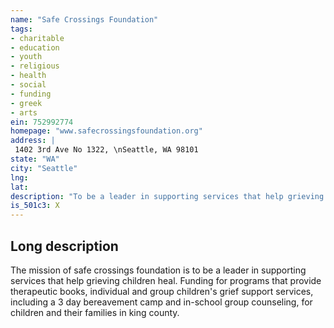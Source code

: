 ```yaml
---
name: "Safe Crossings Foundation"
tags:
- charitable
- education
- youth
- religious
- health
- social
- funding
- greek
- arts
ein: 752992774
homepage: "www.safecrossingsfoundation.org"
address: |
 1402 3rd Ave No 1322, \nSeattle, WA 98101
state: "WA"
city: "Seattle"
lng: 
lat: 
description: "To be a leader in supporting services that help grieving children heal. "
is_501c3: X
---
```


## Long description

The mission of safe crossings foundation is to be a leader in supporting services that help grieving children heal. Funding for programs that provide therapeutic books, individual and group children's grief support services, including a 3 day bereavement camp and in-school group counseling, for children and their families in king county. 
